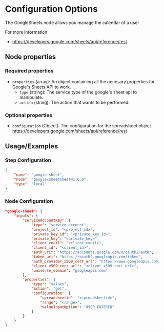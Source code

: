 # Configuration Options
The GoogleSheets node allows you manage the calendar of a user

For more information 
- https://developers.google.com/sheets/api/reference/rest

## Node properties

### Required properties
- `properties` (array): An object containing all the necesary properties for Google's Sheets API to work.
    - `type` (string): The service type of the google's sheet api to manipulate.
    - `action` (string): The action that wants to be performed.

### Optional properties
- `configuration` (Object): The configuration for the spreadsheet object https://developers.google.com/sheets/api/reference/rest


## Usage/Examples
### Step Configuration

```json
{
    "name": "google-sheet",
    "node": "google/sheetsheet@1.0.0",
    "type": "local"
}
```

### Node Configuration


```json
"google-sheet": {
    "inputs": {
        "serviceAccountKey": {
            "type": "service_account",
            "project_id": "<project_id>",
            "private_key_id": "<private_key_id>",
            "private_key": "<private_key>",
            "client_email": "<client_email>",
            "client_id": "<client_id>",
            "auth_uri": "https://accounts.google.com/o/oauth2/auth",
            "token_uri": "https://oauth2.googleapis.com/token",
            "auth_provider_x509_cert_url": "https://www.googleapis.com/oauth2/v1/certs",
            "client_x509_cert_url": "<client_x509_cert_url>",
            "universe_domain": "googleapis.com"
        },
        "properties": {
            "type": "values",
            "action": "get",
            "configuration": {
                "spreadsheetid": "<spreadsheetid>",
                "range": "<range>",
                "valueInputOption": "USER_ENTERED"
            }
        }
    }
}
```

